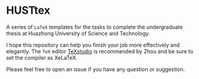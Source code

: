 # HUSTtex
A series of `LaTeX` templates for the tasks to complete the undergraduate thesis at Huazhong University of Science and Technology. 

I hope this repository can help you finish your job more effectively and elegantly. The `TeX` editor [TeXstudio](https://www.texstudio.org/) is recommended by Zhou and be sure to set the compiler as XeLaTeX. 

Please feel free to open an issue if you have any question or suggestion. 
